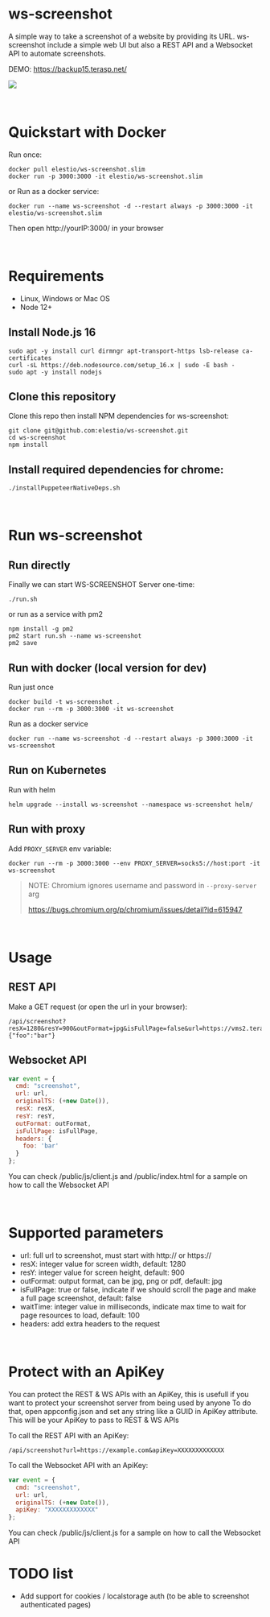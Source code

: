 # ws-screenshot
A simple way to take a screenshot of a website by providing its URL. ws-screenshot include a simple web UI but also a REST API and a Websocket API to automate screenshots.

DEMO: https://backup15.terasp.net/

![](https://cf.appdrag.com/support-documentatio-cb1e1b/uploads/files/e76ed2f5-943e-4fac-b454-6ebb9208f7a6.gif)

&nbsp;

# Quickstart with Docker

Run once:

    docker pull elestio/ws-screenshot.slim
    docker run -p 3000:3000 -it elestio/ws-screenshot.slim

or Run as a docker service:

    docker run --name ws-screenshot -d --restart always -p 3000:3000 -it elestio/ws-screenshot.slim

Then open http://yourIP:3000/ in your browser

&nbsp;
# Requirements

- Linux, Windows or Mac OS
- Node 12+

## Install Node.js 16
    sudo apt -y install curl dirmngr apt-transport-https lsb-release ca-certificates
    curl -sL https://deb.nodesource.com/setup_16.x | sudo -E bash -
    sudo apt -y install nodejs

## Clone this repository
Clone this repo then install NPM dependencies for ws-screenshot:

    git clone git@github.com:elestio/ws-screenshot.git
    cd ws-screenshot
    npm install

## Install required dependencies for chrome:

    ./installPuppeteerNativeDeps.sh


&nbsp;

# Run ws-screenshot

## Run directly

Finally we can start WS-SCREENSHOT Server one-time:

    ./run.sh

or run as a service with pm2

    npm install -g pm2
    pm2 start run.sh --name ws-screenshot
    pm2 save

## Run with docker (local version for dev)
Run just once

    docker build -t ws-screenshot .
    docker run --rm -p 3000:3000 -it ws-screenshot

Run as a docker service

    docker run --name ws-screenshot -d --restart always -p 3000:3000 -it ws-screenshot

## Run on Kubernetes
Run with helm

    helm upgrade --install ws-screenshot --namespace ws-screenshot helm/

## Run with proxy
Add `PROXY_SERVER` env variable:

    docker run --rm -p 3000:3000 --env PROXY_SERVER=socks5://host:port -it ws-screenshot

> NOTE: Chromium ignores username and password in `--proxy-server` arg
>
> https://bugs.chromium.org/p/chromium/issues/detail?id=615947

&nbsp;
# Usage

## REST API

Make a GET request (or open the url in your browser):

    /api/screenshot?resX=1280&resY=900&outFormat=jpg&isFullPage=false&url=https://vms2.terasp.net&headers={"foo":"bar"}

## Websocket API

```js
var event = {
  cmd: "screenshot",
  url: url,
  originalTS: (+new Date()),
  resX: resX,
  resY: resY,
  outFormat: outFormat,
  isFullPage: isFullPage,
  headers: {
    foo: 'bar'
  }
};
```

You can check /public/js/client.js and /public/index.html for a sample on how to call the Websocket API


&nbsp;
# Supported parameters
- url: full url to screenshot, must start with http:// or https://
- resX: integer value for screen width, default: 1280
- resY: integer value for screen height, default: 900
- outFormat: output format, can be jpg, png or pdf, default: jpg
- isFullPage: true or false, indicate if we should scroll the page and make a full page screenshot, default: false
- waitTime: integer value in milliseconds, indicate max time to wait for page resources to load, default: 100
- headers: add extra headers to the request

&nbsp;
# Protect with an ApiKey

You can protect the REST & WS APIs with an ApiKey, this is usefull if you want to protect your screenshot server from being used by anyone
To do that, open appconfig.json and set any string like a GUID in ApiKey attribute. This will be your ApiKey to pass to REST & WS APIs

To call the REST API with an ApiKey:

    /api/screenshot?url=https://example.com&apiKey=XXXXXXXXXXXXX

To call the Websocket API with an ApiKey:

```js
var event = {
  cmd: "screenshot",
  url: url,
  originalTS: (+new Date()),
  apiKey: "XXXXXXXXXXXXX"
};
```

You can check /public/js/client.js for a sample on how to call the Websocket API


# TODO list
- Add support for cookies / localstorage auth (to be able to screenshot authenticated pages)
